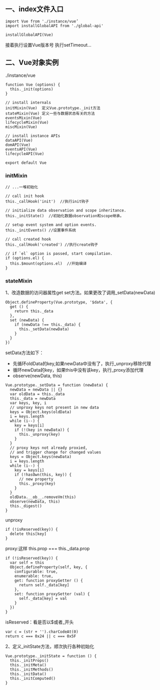 ## 一、index文件入口
```
import Vue from './instance/vue’
import installGlobalAPI from './global-api'

installGlobalAPI(Vue)
```
接着执行设置Vue版本号
执行setTimeout...

## 二、Vue对象实例
./instance/vue
```
function Vue (options) {
  this._init(options)
}

// install internals
initMixin(Vue)  定义Vue.prototype._init方法
stateMixin(Vue) 定义一些与数据状态有关的方法
eventsMixin(Vue)
lifecycleMixin(Vue)
miscMixin(Vue)

// install instance APIs  
dataAPI(Vue)
domAPI(Vue)
eventsAPI(Vue)
lifecycleAPI(Vue)

export default Vue
```

### initMixin
```
// ...一堆初始化

// call init hook
this._callHook('init')  //执行init钩子

// initialize data observation and scope inheritance.
this._initState()  //初始化数据observation和scope继承。

// setup event system and option events.
this._initEvents() //设置事件系统

// call created hook
this._callHook('created') //执行create钩子

// if `el` option is passed, start compilation.
if (options.el) {
  this.$mount(options.el)  //开始编译
}
```
### stateMixin
1、改造数据的访问器属性get set方法。如果更改了调用_setData(newData)
```
Object.defineProperty(Vue.prototype, '$data', {
  get () {
    return this._data
  },
  set (newData) {
    if (newData !== this._data) {
      this._setData(newData)
    }
  }
})
```
setData方法如下：
* 先循环oldData的key,如果newData中没有了，执行_unproxy移除代理
* 循环newData的key，如果this中没有该key，执行_proxy添加代理
* observe(newData, this)
```
Vue.prototype._setData = function (newData) {
  newData = newData || {}
  var oldData = this._data
  this._data = newData
  var keys, key, i
  // unproxy keys not present in new data
  keys = Object.keys(oldData)
  i = keys.length
  while (i--) {
    key = keys[i]
    if (!(key in newData)) {
      this._unproxy(key)
    }
  }
  // proxy keys not already proxied,
  // and trigger change for changed values
  keys = Object.keys(newData)
  i = keys.length
  while (i--) {
    key = keys[i]
    if (!hasOwn(this, key)) {
      // new property
      this._proxy(key)
    }
  }
  oldData.__ob__.removeVm(this)
  observe(newData, this)
  this._digest()
}
```
unproxy
```
if (!isReserved(key)) {
  delete this[key]
}
```
proxy:这样 this.prop === this._data.prop
```
if (!isReserved(key)) {
  var self = this
  Object.defineProperty(self, key, {
    configurable: true,
    enumerable: true,
    get: function proxyGetter () {
      return self._data[key]
    },
    set: function proxySetter (val) {
      self._data[key] = val
    }
  })
}
```
isReserved：看是否以$或者_开头 
```
var c = (str + '').charCodeAt(0)
return c === 0x24 || c === 0x5F
```

2、定义_initState方法，顺次执行各种初始化
```
Vue.prototype._initState = function () {
  this._initProps()
  this._initMeta()
  this._initMethods()
  this._initData()
  this._initComputed()
}
```

